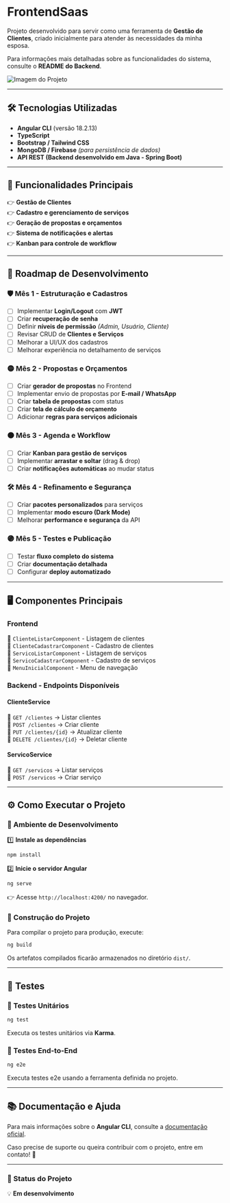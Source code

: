 # **FrontendSaas**

Projeto desenvolvido para servir como uma ferramenta de **Gestão de Clientes**, criado inicialmente para atender às necessidades da minha esposa.

Para informações mais detalhadas sobre as funcionalidades do sistema, consulte o **README do Backend**.

![Imagem do Projeto](https://github.com/user-attachments/assets/9bb70156-f1ae-4928-9b8e-ca339f757c42)

---

## **🛠 Tecnologias Utilizadas**

- **Angular CLI** (versão 18.2.13)
- **TypeScript**
- **Bootstrap / Tailwind CSS**
- **MongoDB / Firebase** *(para persistência de dados)*
- **API REST (Backend desenvolvido em Java - Spring Boot)**

---

## **📌 Funcionalidades Principais**

👉 **Gestão de Clientes**  
👉 **Cadastro e gerenciamento de serviços**  
👉 **Geração de propostas e orçamentos**  
👉 **Sistema de notificações e alertas**  
👉 **Kanban para controle de workflow**  

---

## **📅 Roadmap de Desenvolvimento**

### **🛡️ Mês 1 - Estruturação e Cadastros**
- [ ] Implementar **Login/Logout** com **JWT**
- [ ] Criar **recuperação de senha**
- [ ] Definir **níveis de permissão** *(Admin, Usuário, Cliente)*
- [ ] Revisar CRUD de **Clientes e Serviços**
- [ ] Melhorar a UI/UX dos cadastros
- [ ] Melhorar experiência no detalhamento de serviços

### **🟡 Mês 2 - Propostas e Orçamentos**
- [ ] Criar **gerador de propostas** no Frontend
- [ ] Implementar envio de propostas por **E-mail / WhatsApp**
- [ ] Criar **tabela de propostas** com status
- [ ] Criar **tela de cálculo de orçamento**
- [ ] Adicionar **regras para serviços adicionais**

### **🟠 Mês 3 - Agenda e Workflow**
- [ ] Criar **Kanban para gestão de serviços**
- [ ] Implementar **arrastar e soltar** (drag & drop)
- [ ] Criar **notificações automáticas** ao mudar status

### **🛠️ Mês 4 - Refinamento e Segurança**
- [ ] Criar **pacotes personalizados** para serviços
- [ ] Implementar **modo escuro (Dark Mode)**
- [ ] Melhorar **performance e segurança** da API

### **🟣 Mês 5 - Testes e Publicação**
- [ ] Testar **fluxo completo do sistema**
- [ ] Criar **documentação detalhada**
- [ ] Configurar **deploy automatizado**

---

## **🖥 Componentes Principais**

### **Frontend**
📌 `ClienteListarComponent` - Listagem de clientes  
📌 `ClienteCadastrarComponent` - Cadastro de clientes  
📌 `ServicoListarComponent` - Listagem de serviços  
📌 `ServicoCadastrarComponent` - Cadastro de serviços  
📌 `MenuInicialComponent` - Menu de navegação  

### **Backend - Endpoints Disponíveis**

#### **ClienteService**
🔹 `GET /clientes` → Listar clientes  
🔹 `POST /clientes` → Criar cliente  
🔹 `PUT /clientes/{id}` → Atualizar cliente  
🔹 `DELETE /clientes/{id}` → Deletar cliente  

#### **ServicoService**
🔹 `GET /servicos` → Listar serviços  
🔹 `POST /servicos` → Criar serviço  

---

## **⚙️ Como Executar o Projeto**

### **🔹 Ambiente de Desenvolvimento**

1️⃣ **Instale as dependências**  
```bash
npm install
```

2️⃣ **Inicie o servidor Angular**  
```bash
ng serve
```
👉 Acesse `http://localhost:4200/` no navegador.  

### **🔹 Construção do Projeto**
Para compilar o projeto para produção, execute:  
```bash
ng build
```
Os artefatos compilados ficarão armazenados no diretório `dist/`.  

---

## **🤖 Testes**

### **🔹 Testes Unitários**
```bash
ng test
```
Executa os testes unitários via **Karma**.  

### **🔹 Testes End-to-End**
```bash
ng e2e
```
Executa testes e2e usando a ferramenta definida no projeto.  

---

## **📚 Documentação e Ajuda**

Para mais informações sobre o **Angular CLI**, consulte a [documentação oficial](https://angular.io/cli).  

Caso precise de suporte ou queira contribuir com o projeto, entre em contato! 🚀  

---

### **📢 Status do Projeto**  
💡 **Em desenvolvimento**  

